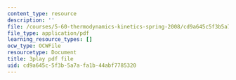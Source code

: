 ```yaml
---
content_type: resource
description: ''
file: /courses/5-60-thermodynamics-kinetics-spring-2008/cd9a645c5f3b5a7afa1b44abf7785320_Bd7PVX7rohQ.pdf
file_type: application/pdf
learning_resource_types: []
ocw_type: OCWFile
resourcetype: Document
title: 3play pdf file
uid: cd9a645c-5f3b-5a7a-fa1b-44abf7785320
---
```

